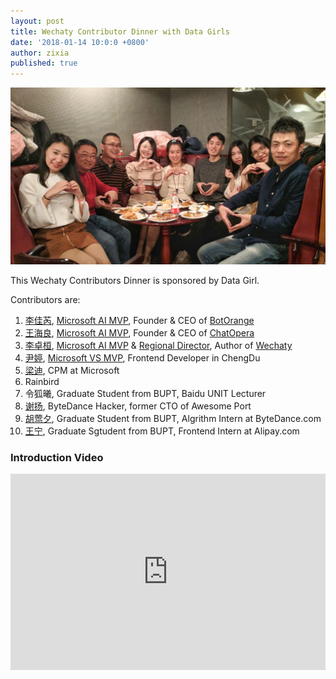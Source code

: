 ```yaml
---
layout: post
title: Wechaty Contributor Dinner with Data Girls
date: '2018-01-14 10:0:0 +0800'
author: zixia
published: true
---
```


![Wechaty Contributors][contributors-image]

This Wechaty Contributors Dinner is sponsored by Data Girl.

Contributors are:

1. [李佳芮](https://github.com/lijiarui), [Microsoft AI MVP](https://mvp.microsoft.com/en-us/PublicProfile/5003226), Founder & CEO of [BotOrange](http://botorange.com)
2. [王海良](https://github.com/samurais), [Microsoft AI MVP](https://mvp.microsoft.com/en-us/PublicProfile/5003060), Founder & CEO of [ChatOpera](https://www.chatopera.com/)
3. [李卓桓](https://github.com/zixia), [Microsoft AI MVP](https://mvp.microsoft.com/en-us/PublicProfile/5003061) & [Regional Director](https://rd.microsoft.com/en-us/huan-li), Author of [Wechaty](https://github.com/chatie/wechaty)
4. [尹婷](https://github.com/TingYinHelen), [Microsoft VS MVP](https://mvp.microsoft.com), Frontend Developer in ChengDu
5. [梁迪](https://www.linkedin.com/in/christina-liang-590575147/), CPM at Microsoft
6. Rainbird
7. 令狐曦, Graduate Student from BUPT, Baidu UNIT Lecturer
8. [谢扬](https://github.com/leinue), ByteDance Hacker, former CTO of Awesome Port
9. [胡莺夕](https://github.com/huyingxi), Graduate Student from BUPT, Algrithm Intern at ByteDance.com
10. [王宁](https://github.com/wnbupt), Graduate Sgtudent from BUPT, Frontend Intern at Alipay.com

<!--more-->

### Introduction Video

<div class="video-container" style="
    position: relative;
    padding-bottom:56.25%;
    padding-top:30px;
    height:0;
    overflow:hidden;
">
<iframe width="560" height="315" src="https://www.youtube.com/embed/MrlO0gjDe-E" frameborder="0" allowfullscreen="" style="
    position: absolute;
    top:0;
    left:0;
    width:100%;
    height:100%;
"></iframe></div>

[contributors-image]: /download/2018/wechaty-contributor-dinner-data-girl.jpg

